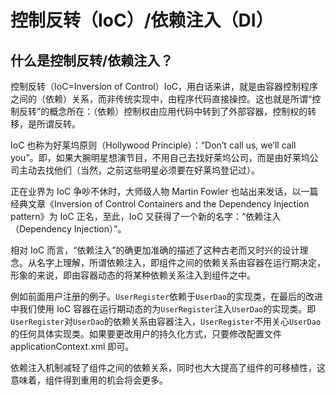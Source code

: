 # 控制反转（IoC）/依赖注入（DI）

## 什么是控制反转/依赖注入？

控制反转（IoC=Inversion of Control）IoC，用白话来讲，就是由容器控制程序之间的（依赖）关系，而非传统实现中，由程序代码直接操控。这也就是所谓“控制反转”的概念所在：（依赖）控制权由应用代码中转到了外部容器，控制权的转移，是所谓反转。

IoC 也称为好莱坞原则（Hollywood Principle）：“Don’t call us, we’ll call you”。即，如果大腕明星想演节目，不用自己去找好莱坞公司，而是由好莱坞公司主动去找他们（当然，之前这些明星必须要在好莱坞登记过）。

正在业界为 IoC 争吵不休时，大师级人物 Martin Fowler 也站出来发话，以一篇经典文章《Inversion of Control Containers and the Dependency Injection pattern》为 IoC 正名，至此，IoC 又获得了一个新的名字：“依赖注入 （Dependency Injection）”。

相对 IoC 而言，“依赖注入”的确更加准确的描述了这种古老而又时兴的设计理念。从名字上理解，所谓依赖注入，即组件之间的依赖关系由容器在运行期决定，形象的来说，即由容器动态的将某种依赖关系注入到组件之中。

例如前面用户注册的例子。`UserRegister`依赖于`UserDao`的实现类，在最后的改进中我们使用 IoC 容器在运行期动态的为`UserRegister`注入`UserDao`的实现类。即`UserRegister`对`UserDao`的依赖关系由容器注入，`UserRegister`不用关心`UserDao`的任何具体实现类。如果要更改用户的持久化方式，只要修改配置文件 applicationContext.xml 即可。

依赖注入机制减轻了组件之间的依赖关系，同时也大大提高了组件的可移植性，这意味着，组件得到重用的机会将会更多。
